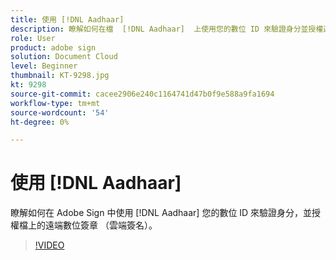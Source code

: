 ```yaml
---
title: 使用 [!DNL Aadhaar]
description: 瞭解如何在檔  [!DNL Aadhaar]  上使用您的數位 ID 來驗證身分並授權遠端數位簽章 （雲端簽名），Adobe Sign
role: User
product: adobe sign
solution: Document Cloud
level: Beginner
thumbnail: KT-9298.jpg
kt: 9298
source-git-commit: cacee2906e240c1164741d47b0f9e588a9fa1694
workflow-type: tm+mt
source-wordcount: '54'
ht-degree: 0%

---
```


# 使用 [!DNL Aadhaar]

瞭解如何在 Adobe Sign 中使用 [!DNL Aadhaar] 您的數位 ID 來驗證身分，並授權檔上的遠端數位簽章 （雲端簽名）。

>[!VIDEO](https://video.tv.adobe.com/v/338362?hidetitle=true)
